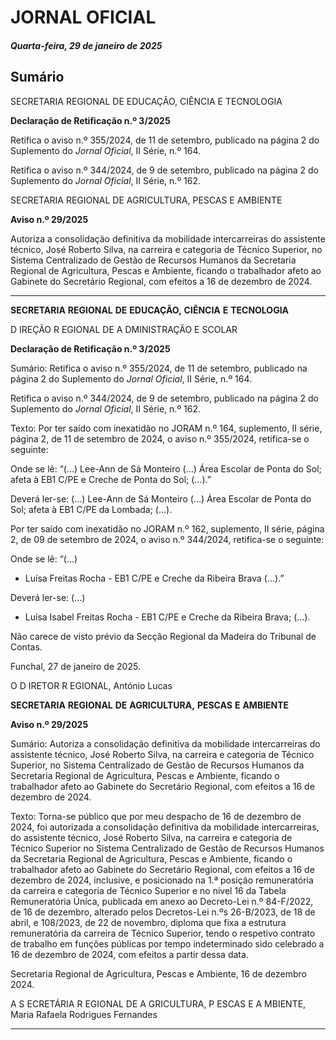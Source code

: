 # JORNAL OFICIAL

##### Quarta-feira, 29 de janeiro de 2025

## **Sumário**

SECRETARIA REGIONAL DE EDUCAÇÃO, CIÊNCIA E TECNOLOGIA

**Declaração de Retificação n.º 3/2025**

Retifica o aviso n.º 355/2024, de 11 de setembro, publicado na página 2 do
Suplemento do _Jornal Oficial_, II Série, n.º 164.

Retifica o aviso n.º 344/2024, de 9 de setembro, publicado na página 2 do
Suplemento do _Jornal Oficial_, II Série, n.º 162.

SECRETARIA REGIONAL DE AGRICULTURA, PESCAS E AMBIENTE

**Aviso n.º 29/2025**

Autoriza a consolidação definitiva da mobilidade intercarreiras do assistente técnico,
José Roberto Silva, na carreira e categoria de Técnico Superior, no Sistema
Centralizado de Gestão de Recursos Humanos da Secretaria Regional de
Agricultura, Pescas e Ambiente, ficando o trabalhador afeto ao Gabinete do
Secretário Regional, com efeitos a 16 de dezembro de 2024.




---

**SECRETARIA** **REGIONAL** **DE** **EDUCAÇÃO,** **CIÊNCIA** **E** **TECNOLOGIA**


D IREÇÃO R EGIONAL DE A DMINISTRAÇÃO E SCOLAR


**Declaração de Retificação n.º 3/2025**


Sumário:
Retifica o aviso n.º 355/2024, de 11 de setembro, publicado na página 2 do Suplemento do _Jornal Oficial_, II Série, n.º 164.

Retifica o aviso n.º 344/2024, de 9 de setembro, publicado na página 2 do Suplemento do _Jornal Oficial_, II Série, n.º 162.

Texto:
Por ter saído com inexatidão no JORAM n.º 164, suplemento, II série, página 2, de 11 de setembro de 2024, o aviso
n.º 355/2024, retifica-se o seguinte:


Onde se lê:
“(…)
Lee-Ann de Sá Monteiro (…) Área Escolar de Ponta do Sol; afeta à EB1 C/PE e Creche de Ponta do Sol;
(…).”


Deverá ler-se:
(…)
Lee-Ann de Sá Monteiro (…) Área Escolar de Ponta do Sol; afeta à EB1 C/PE da Lombada;
(…).


Por ter saído com inexatidão no JORAM n.º 162, suplemento, II série, página 2, de 09 de setembro de 2024, o aviso
n.º 344/2024, retifica-se o seguinte:


Onde se lê:
“(…)

   - Luísa Freitas Rocha - EB1 C/PE e Creche da Ribeira Brava (…).”


Deverá ler-se:
(…)

   - Luísa Isabel Freitas Rocha - EB1 C/PE e Creche da Ribeira Brava;
(…).

Não carece de visto prévio da Secção Regional da Madeira do Tribunal de Contas.

Funchal, 27 de janeiro de 2025.

O D IRETOR R EGIONAL, António Lucas


**SECRETARIA** **REGIONAL** **DE** **AGRICULTURA,** **PESCAS** **E** **AMBIENTE**


**Aviso n.º 29/2025**


Sumário:
Autoriza a consolidação definitiva da mobilidade intercarreiras do assistente técnico, José Roberto Silva, na carreira e categoria de
Técnico Superior, no Sistema Centralizado de Gestão de Recursos Humanos da Secretaria Regional de Agricultura, Pescas e Ambiente,
ficando o trabalhador afeto ao Gabinete do Secretário Regional, com efeitos a 16 de dezembro de 2024.

Texto:
Torna-se público que por meu despacho de 16 de dezembro de 2024, foi autorizada a consolidação definitiva da
mobilidade intercarreiras, do assistente técnico, José Roberto Silva, na carreira e categoria de Técnico Superior no Sistema
Centralizado de Gestão de Recursos Humanos da Secretaria Regional de Agricultura, Pescas e Ambiente, ficando o
trabalhador afeto ao Gabinete do Secretário Regional, com efeitos a 16 de dezembro de 2024, inclusive, e posicionado na 1.ª
posição remuneratória da carreira e categoria de Técnico Superior e no nível 16 da Tabela Remuneratória Única, publicada em
anexo ao Decreto-Lei n.º 84-F/2022, de 16 de dezembro, alterado pelos Decretos-Lei n.ºs 26-B/2023, de 18 de abril, e
108/2023, de 22 de novembro, diploma que fixa a estrutura remuneratória da carreira de Técnico Superior, tendo o respetivo
contrato de trabalho em funções públicas por tempo indeterminado sido celebrado a 16 de dezembro de 2024, com efeitos a
partir dessa data.


Secretaria Regional de Agricultura, Pescas e Ambiente, 16 de dezembro 2024.

A S ECRETÁRIA R EGIONAL DE A GRICULTURA, P ESCAS E A MBIENTE, Maria Rafaela Rodrigues Fernandes




---
